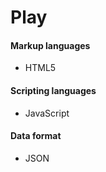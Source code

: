 # Play

#### Markup languages
- HTML5

#### Scripting languages
- JavaScript

#### Data format
- JSON
